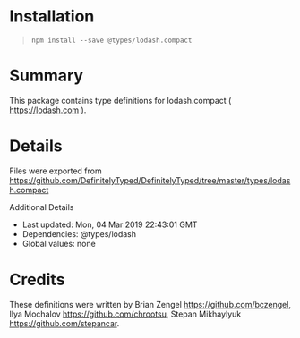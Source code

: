 # Installation
> `npm install --save @types/lodash.compact`

# Summary
This package contains type definitions for lodash.compact ( https://lodash.com ).

# Details
Files were exported from https://github.com/DefinitelyTyped/DefinitelyTyped/tree/master/types/lodash.compact

Additional Details
 * Last updated: Mon, 04 Mar 2019 22:43:01 GMT
 * Dependencies: @types/lodash
 * Global values: none

# Credits
These definitions were written by Brian Zengel <https://github.com/bczengel>, Ilya Mochalov <https://github.com/chrootsu>, Stepan Mikhaylyuk <https://github.com/stepancar>.

